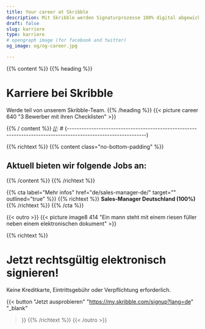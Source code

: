```yaml
---
title: Your career at Skribble
description: Mit Skribble werden Signaturprozesse 100% digital abgewickelt, basierend auf der qualifizierten elektronischen Signatur “QES” - die e-Unterschrift, die vor Schweizer und EU Gesetz der handschriftlichen Unterschrift gleichgestellt ist.
draft: false
slug: karriere
type: karriere
# opengraph image (for facebook and twitter)
og_image: og/og-career.jpg

---
```


{{% content %}}
{{% heading %}}
# Karriere bei Skribble
Werde teil von unserem Skribble-Team.
{{% /heading %}}
{{< picture career 640 "3 Bewerber mit ihren Checklisten" >}}

{{% / content %}}
[//]: # (--------------------------------------------------------------------------------------------------------------)

{{% richtext %}}
{{% content class="no-bottom-padding" %}}
## Aktuell bieten wir folgende Jobs an:
{{% /content %}}
{{% /richtext %}}

{{% cta
  label="Mehr infos"
  href="de/sales-manager-de/"
  target=""
  outlined="true"
%}}
{{% richtext %}}
**Sales-Manager Deutschland (100%)**
{{% /richtext %}}
{{% /cta %}}

[//]: # (--------------------------------------------------------------------------------------------------------------)

{{< outro >}}
{{< picture image8 414 "Ein mann steht mit einem riesen füller neben einem elektronischen dokument" >}}

{{% richtext %}}
# Jetzt rechtsgültig elektronisch signieren!
Keine Kreditkarte, Eintrittsgebühr oder Verpflichtung erforderlich.

{{< button
  "Jetzt ausprobieren"
  "https://my.skribble.com/signup?lang=de"
  "_blank"
>}}
{{% /richtext %}}
{{< /outro >}}
